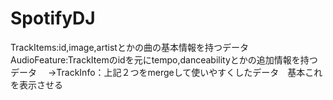 # SpotifyDJ

TrackItems:id,image,artistとかの曲の基本情報を持つデータ
AudioFeature:TrackItemのidを元にtempo,danceabilityとかの追加情報を持つデータ
　->TrackInfo：上記２つをmergeして使いやすくしたデータ　基本これを表示させる
 
